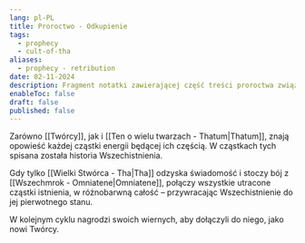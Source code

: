 ```yaml
---
lang: pl-PL
title: Proroctwo - Odkupienie
tags:
  - prophecy
  - cult-of-tha
aliases:
  - prophecy - retribution
date: 02-11-2024
description: Fragment notatki zawierającej część treści proroctwa związanego z Kultem Wielkiego Tha.
enableToc: false
draft: false
published: false
---
```

Zarówno [[Twórcy]], jak i [[Ten o wielu twarzach - Thatum|Thatum]], znają opowieść każdej cząstki energii będącej ich częścią. 
W cząstkach tych spisana została historia Wszechistnienia.

Gdy tylko [[Wielki Stwórca - Tha|Tha]] odzyska świadomość i stoczy bój z [[Wszechmrok - Omniatene|Omniatene]], połączy wszystkie utracone cząstki istnienia, w różnobarwną całość – przywracając Wszechistnienie do jej pierwotnego stanu.

W kolejnym cyklu nagrodzi swoich wiernych, aby dołączyli do niego, jako nowi Twórcy.
